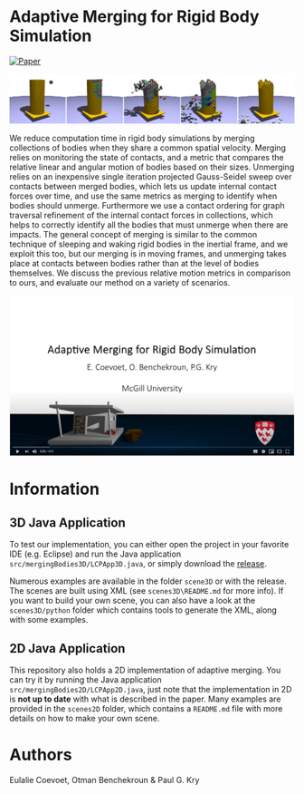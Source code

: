 # Adaptive Merging for Rigid Body Simulation

[![Paper](https://img.shields.io/badge/Paper-ACMSIGGRAPH-yellow.svg)](https://dl.acm.org/doi/abs/10.1145/3386569.3392417?casa_token=IZlqZXM_C4UAAAAA:NigEEUkma3E9g3b4FqSfGPvcbQUqWqTYdnkDnu3mwudu9lgNpOITf0cnMo4qJYIIQQuDzvpO0YUefQ)
<!---[![Slides](https://img.shields.io/badge/Slides-on_google_drive-blue.svg)]()--->

![TowerPlatform](docs/towerplatform.png "A tower on a mobile platform hit by a projectile.")

We reduce computation time in rigid body simulations by merging collections of bodies when they share a common spatial velocity. Merging relies on monitoring the state of contacts, and a metric that compares the relative linear and angular motion of bodies based on their sizes. Unmerging relies on an inexpensive single iteration projected Gauss-Seidel sweep over contacts between merged bodies, which lets us update internal contact forces over time, and use the same metrics as merging to identify when bodies should unmerge. Furthermore we use a contact ordering for graph traversal refinement of the internal contact forces in collections, which helps to correctly identify all the bodies that must unmerge when there are impacts. The general concept of merging is similar to the common technique of sleeping and waking rigid bodies in the inertial frame, and we exploit this too, but our merging is in moving frames, and unmerging takes place at contacts between bodies rather than at the level of bodies themselves. We discuss the previous relative motion metrics in comparison to ours, and evaluate our method on a variety of scenarios.

[![Teaser](docs/youtubevideo.png "Teaser video")](https://www.youtube.com/watch?v=mmVVRVt8EF4)

# Information

## 3D Java Application

To test our implementation, you can either open the project in your favorite IDE (e.g. Eclipse) and run the Java application `src/mergingBodies3D/LCPApp3D.java`, or simply download the [release](https://github.com/EulalieCoevoet/AdaptiveMerging/releases/tag/20.05).  

Numerous examples are available in the folder `scene3D` or with the release. The scenes are built using XML (see `scenes3D\README.md` for more info).
If you want to build your own scene, you can also have a look at the `scenes3D/python` folder which contains tools to generate the XML, along with some examples.

## 2D Java Application

This repository also holds a 2D implementation of adaptive merging. You can try it by running the Java application `src/mergingBodies2D/LCPApp2D.java`, just note that the implementation in 2D is **not up to date** with what is described in the paper. Many examples are provided in the `scenes2D` folder, which contains a `README.md` file with more details on how to make your own scene.

# Authors

Eulalie Coevoet, Otman Benchekroun & Paul G. Kry
